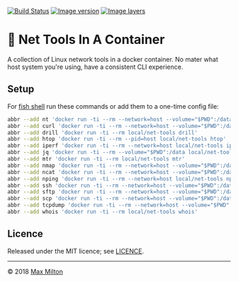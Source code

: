 <!-- markdownlint-disable first-line-h1 ol-prefix -->

[![Build Status](https://travis-ci.com/MaxMilton/docker-net-tools.svg?branch=master)](https://travis-ci.com/MaxMilton/docker-net-tools) [![Image version](https://images.microbadger.com/badges/version/maxmilton/net-tools.svg)](https://microbadger.com/images/maxmilton/net-tools) [![Image layers](https://images.microbadger.com/badges/image/maxmilton/net-tools.svg)](https://microbadger.com/images/maxmilton/net-tools)

# 🥅 Net Tools In A Container

A collection of Linux network tools in a docker container. No mater what host system you're using, have a consistent CLI experience.

## Setup

For [fish shell](https://fishshell.com) run these commands or add them to a one-time config file:

```sh
abbr --add nt 'docker run -ti --rm --network=host --volume="$PWD":/data local/net-tools'
abbr --add curl 'docker run -ti --rm --network=host --volume="$PWD":/data local/net-tools curl'
abbr --add drill 'docker run -ti --rm local/net-tools drill'
abbr --add htop 'docker run -ti --rm --pid=host local/net-tools htop'
abbr --add iperf 'docker run -ti --rm --network=host local/net-tools iperf'
abbr --add jq 'docker run -ti --rm --volume="$PWD":/data local/net-tools jq'
abbr --add mtr 'docker run -ti --rm local/net-tools mtr'
abbr --add nmap 'docker run -ti --rm --network=host --volume="$PWD":/data local/net-tools nmap'
abbr --add ncat 'docker run -ti --rm --network=host --volume="$PWD":/data local/net-tools ncat'
abbr --add nping 'docker run -ti --rm --network=host local/net-tools nping'
abbr --add ssh 'docker run -ti --rm --network=host --volume="$PWD":/data local/net-tools ssh'
abbr --add sftp 'docker run -ti --rm --network=host --volume="$PWD":/data local/net-tools sftp'
abbr --add scp 'docker run -ti --rm --network=host --volume="$PWD":/data local/net-tools scp'
abbr --add tcpdump 'docker run -ti --rm --network=host --volume="$PWD":/data local/net-tools tcpdump'
abbr --add whois 'docker run -ti --rm local/net-tools whois'
```

## Licence

Released under the MIT licence; see [LICENCE](https://github.com/MaxMilton/docker-net-tools/blob/master/LICENCE).

-----

© 2018 [Max Milton](https://maxmilton.com)
